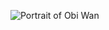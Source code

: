![Portrait of Obi Wan](https://www.esquireme.com/public/styles/full_img/public/images/2019/09/02/obi-wan-show-1567178968.jpg?itok=2i1ms_5U)
